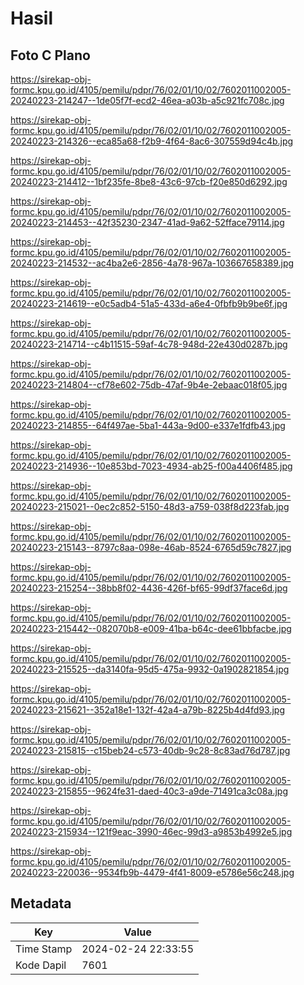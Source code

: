 # Hasil

## Foto C Plano

https://sirekap-obj-formc.kpu.go.id/4105/pemilu/pdpr/76/02/01/10/02/7602011002005-20240223-214247--1de05f7f-ecd2-46ea-a03b-a5c921fc708c.jpg

https://sirekap-obj-formc.kpu.go.id/4105/pemilu/pdpr/76/02/01/10/02/7602011002005-20240223-214326--eca85a68-f2b9-4f64-8ac6-307559d94c4b.jpg

https://sirekap-obj-formc.kpu.go.id/4105/pemilu/pdpr/76/02/01/10/02/7602011002005-20240223-214412--1bf235fe-8be8-43c6-97cb-f20e850d6292.jpg

https://sirekap-obj-formc.kpu.go.id/4105/pemilu/pdpr/76/02/01/10/02/7602011002005-20240223-214453--42f35230-2347-41ad-9a62-52fface79114.jpg

https://sirekap-obj-formc.kpu.go.id/4105/pemilu/pdpr/76/02/01/10/02/7602011002005-20240223-214532--ac4ba2e6-2856-4a78-967a-103667658389.jpg

https://sirekap-obj-formc.kpu.go.id/4105/pemilu/pdpr/76/02/01/10/02/7602011002005-20240223-214619--e0c5adb4-51a5-433d-a6e4-0fbfb9b9be6f.jpg

https://sirekap-obj-formc.kpu.go.id/4105/pemilu/pdpr/76/02/01/10/02/7602011002005-20240223-214714--c4b11515-59af-4c78-948d-22e430d0287b.jpg

https://sirekap-obj-formc.kpu.go.id/4105/pemilu/pdpr/76/02/01/10/02/7602011002005-20240223-214804--cf78e602-75db-47af-9b4e-2ebaac018f05.jpg

https://sirekap-obj-formc.kpu.go.id/4105/pemilu/pdpr/76/02/01/10/02/7602011002005-20240223-214855--64f497ae-5ba1-443a-9d00-e337e1fdfb43.jpg

https://sirekap-obj-formc.kpu.go.id/4105/pemilu/pdpr/76/02/01/10/02/7602011002005-20240223-214936--10e853bd-7023-4934-ab25-f00a4406f485.jpg

https://sirekap-obj-formc.kpu.go.id/4105/pemilu/pdpr/76/02/01/10/02/7602011002005-20240223-215021--0ec2c852-5150-48d3-a759-038f8d223fab.jpg

https://sirekap-obj-formc.kpu.go.id/4105/pemilu/pdpr/76/02/01/10/02/7602011002005-20240223-215143--8797c8aa-098e-46ab-8524-6765d59c7827.jpg

https://sirekap-obj-formc.kpu.go.id/4105/pemilu/pdpr/76/02/01/10/02/7602011002005-20240223-215254--38bb8f02-4436-426f-bf65-99df37face6d.jpg

https://sirekap-obj-formc.kpu.go.id/4105/pemilu/pdpr/76/02/01/10/02/7602011002005-20240223-215442--082070b8-e009-41ba-b64c-dee61bbfacbe.jpg

https://sirekap-obj-formc.kpu.go.id/4105/pemilu/pdpr/76/02/01/10/02/7602011002005-20240223-215525--da3140fa-95d5-475a-9932-0a1902821854.jpg

https://sirekap-obj-formc.kpu.go.id/4105/pemilu/pdpr/76/02/01/10/02/7602011002005-20240223-215621--352a18e1-132f-42a4-a79b-8225b4d4fd93.jpg

https://sirekap-obj-formc.kpu.go.id/4105/pemilu/pdpr/76/02/01/10/02/7602011002005-20240223-215815--c15beb24-c573-40db-9c28-8c83ad76d787.jpg

https://sirekap-obj-formc.kpu.go.id/4105/pemilu/pdpr/76/02/01/10/02/7602011002005-20240223-215855--9624fe31-daed-40c3-a9de-71491ca3c08a.jpg

https://sirekap-obj-formc.kpu.go.id/4105/pemilu/pdpr/76/02/01/10/02/7602011002005-20240223-215934--121f9eac-3990-46ec-99d3-a9853b4992e5.jpg

https://sirekap-obj-formc.kpu.go.id/4105/pemilu/pdpr/76/02/01/10/02/7602011002005-20240223-220036--9534fb9b-4479-4f41-8009-e5786e56c248.jpg


## Metadata

| Key        | Value               |
| ---------- | ------------------- |
| Time Stamp | 2024-02-24 22:33:55 |
| Kode Dapil | 7601                |



